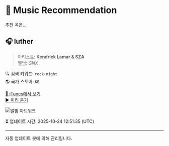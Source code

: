 
# 🎵 Music Recommendation

추천 곡은...

## 🎧 luther  
> 아티스트: **Kendrick Lamar & SZA**  
> 앨범: _GNX_  

🔍 검색 키워드: `rock+night`  
🌎 국가 스토어: `KR`

[🔗 iTunes에서 보기](https://music.apple.com/kr/album/luther/1781270319?i=1781270323&uo=4)  
[▶️ 미리 듣기](https://audio-ssl.itunes.apple.com/itunes-assets/AudioPreview221/v4/17/c5/2a/17c52a60-2867-4bc2-bbd3-5598f465ec15/mzaf_1780590825750947644.plus.aac.p.m4a)

![앨범 아트워크](https://is1-ssl.mzstatic.com/image/thumb/Music211/v4/50/c2/cc/50c2cc95-3658-9417-0d4b-831abde44ba1/24UM1IM28978.rgb.jpg/100x100bb.jpg)

⏳ 업데이트 시간: 2025-10-24 12:51:35 (UTC)

---
자동 업데이트 봇에 의해 관리됩니다.
